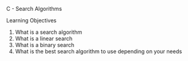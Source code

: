C - Search Algorithms

Learning Objectives
1. What is a search algorithm
2. What is a linear search
3. What is a binary search
4. What is the best search algorithm to use depending on your needs
